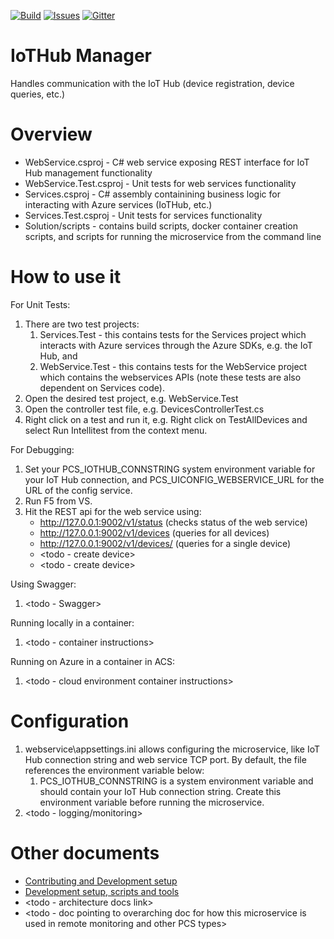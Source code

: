 [![Build][build-badge]][build-url]
[![Issues][issues-badge]][issues-url]
[![Gitter][gitter-badge]][gitter-url]

IoTHub Manager
=====================

Handles communication with the IoT Hub (device registration, device queries,
etc.)

Overview
========

* WebService.csproj - C# web service exposing REST interface for IoT Hub
  management functionality
* WebService.Test.csproj - Unit tests for web services functionality
* Services.csproj - C# assembly containining business logic for interacting
  with Azure services (IoTHub, etc.)
* Services.Test.csproj - Unit tests for services functionality
* Solution/scripts - contains build scripts, docker container creation
  scripts, and scripts for running the microservice from the command line

How to use it
=============

For Unit Tests:

1. There are two test projects:
   1. Services.Test - this contains tests for the Services project which
      interacts with Azure services through the Azure SDKs, e.g. the IoT Hub,
	  and
   2. WebService.Test - this contains tests for the WebService project which
      contains the webservices APIs (note these tests are also dependent on
	  Services code).
2. Open the desired test project, e.g. WebService.Test
3. Open the controller test file, e.g. DevicesControllerTest.cs
4. Right click on a test and run it, e.g. Right click on TestAllDevices and
   select Run Intellitest from the context menu.

For Debugging:

1. Set your PCS_IOTHUB_CONNSTRING system environment variable for your
   IoT Hub connection, and PCS_UICONFIG_WEBSERVICE_URL for the URL of the
   config service.
2. Run F5 from VS.
3. Hit the REST api for the web service using:
	* http://127.0.0.1:9002/v1/status (checks status of the web service)
	* http://127.0.0.1:9002/v1/devices (queries for all devices)
	* http://127.0.0.1:9002/v1/devices/<yourindividualdevice> (queries for a
	  single device)
	* <todo - create device>
	* <todo - create device>

Using Swagger:

1. <todo - Swagger>

Running locally in a container:

1. <todo - container instructions>

Running on Azure in a container in ACS:

1. <todo - cloud environment container instructions>

Configuration
=============

1. webservice\appsettings.ini allows configuring the microservice, like
   IoT Hub connection string and web service TCP port. By default, the
   file references the environment variable below:
   1. PCS_IOTHUB_CONNSTRING is a system environment variable and should contain
   your IoT Hub connection string. Create this environment variable before
   running the microservice.
4. <todo - logging/monitoring>

Other documents
===============

* [Contributing and Development setup](CONTRIBUTING.md)
* [Development setup, scripts and tools](DEVELOPMENT.md)
* <todo - architecture docs link>
* <todo - doc pointing to overarching doc for how this microservice is used
  in remote monitoring and other PCS types>


[build-badge]: https://img.shields.io/travis/Azure/iothub-manager-dotnet.svg
[build-url]: https://travis-ci.org/Azure/iothub-manager-dotnet
[issues-badge]: https://img.shields.io/github/issues/azure/iothub-manager-dotnet.svg
[issues-url]: https://github.com/Azure/iothub-manager-dotnet/issues
[gitter-badge]: https://img.shields.io/gitter/room/azure/iot-pcs.js.svg
[gitter-url]: https://gitter.im/azure/iot-pcs
